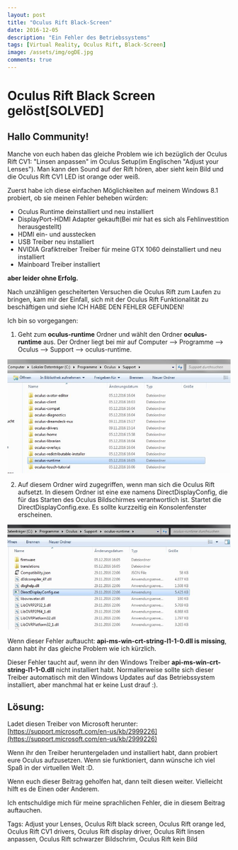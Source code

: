 ```yaml
---
layout: post
title: "Oculus Rift Black-Screen"
date: 2016-12-05
description: "Ein Fehler des Betriebssystems"
tags: [Virtual Reality, Oculus Rift, Black-Screen]
image: /assets/img/ogDE.jpg
comments: true
---
```


# **Oculus Rift Black Screen gelöst[SOLVED]**

## **Hallo Community!**


Manche von euch haben das gleiche Problem wie ich bezüglich der Oculus Rift CV1: "Linsen anpassen" im Oculus Setup(im Englischen "Adjust your Lenses"). Man kann den Sound auf der Rift hören, aber sieht kein Bild und die Oculus Rift CV1 LED ist orange oder weiß.

Zuerst habe ich diese einfachen Möglichkeiten auf meinem Windows 8.1 probiert, ob sie meinen Fehler beheben würden:

+ Oculus Runtime deinstalliert und neu installiert
+ DisplayPort-HDMI Adapter gekauft(Bei mir hat es sich als Fehlinvestition herausgestellt)
+ HDMI ein- und ausstecken
+ USB Treiber neu installiert
+ NVIDIA Grafiktreiber Treiber für meine GTX 1060 deinstalliert und neu installiert
+ Mainboard Treiber installiert


**aber leider ohne Erfolg.**

Nach unzähligen gescheiterten Versuchen die Oculus Rift zum Laufen zu bringen, kam mir der Einfall, sich mit der Oculus Rift Funktionalität zu beschäftigen und siehe ICH HABE DEN FEHLER GEFUNDEN!


Ich bin so vorgegangen:

1) Geht zum **oculus-runtime** Ordner und wählt den Ordner **oculus-runtime** aus. Der Ordner liegt bei mir auf Computer --> Programme --> Oculus --> Support --> oculus-runtime.

![oculus-runtime](/assets/img/oculus-runtime.jpg)

2) Auf diesem Ordner wird zugegriffen, wenn man sich die Oculus Rift aufsetzt. In diesem Ordner ist eine exe namens DirectDisplayConfig, die für das Starten des Oculus Bildschirmes verantwortlich ist. Startet die DirectDisplayConfig.exe. Es sollte kurzzeitig ein Konsolenfenster erscheinen.

![directdisplayconfig](/assets/img/directdisplayconfig.jpg)

Wenn dieser Fehler auftaucht: **api-ms-win-crt-string-l1-1-0.dll is missing**, dann habt ihr das gleiche Problem wie ich kürzlich.

Dieser Fehler taucht auf, wenn ihr den Windows Treiber **api-ms-win-crt-string-l1-1-0.dll** nicht installiert habt. Normallerweise sollte sich dieser Treiber automatisch mit den Windows Updates auf das Betriebssystem installiert, aber manchmal hat er keine Lust drauf :).

## **Lösung:**

Ladet diesen Treiber von Microsoft herunter:
[https://support.microsoft.com/en-us/kb/2999226](https://support.microsoft.com/en-us/kb/2999226)

Wenn ihr den Treiber heruntergeladen und installiert habt, dann probiert eure Oculus aufzusetzen. Wenn sie funktioniert, dann wünsche ich viel Spaß in der virtuellen Welt :D.

Wenn euch dieser Beitrag geholfen hat, dann teilt diesen weiter. Vielleicht hilft es de Einen oder Anderem.

Ich entschuldige mich für meine sprachlichen Fehler, die in diesem Beitrag auftauchen.


Tags: Adjust your Lenses, Oculus Rift black screen, Oculus Rift orange led, Oculus Rift CV1 drivers, Oculus Rift display driver, Oculus Rift linsen anpassen, Oculus Rift schwarzer Bildschrim,
Oculus Rift kein Bild
